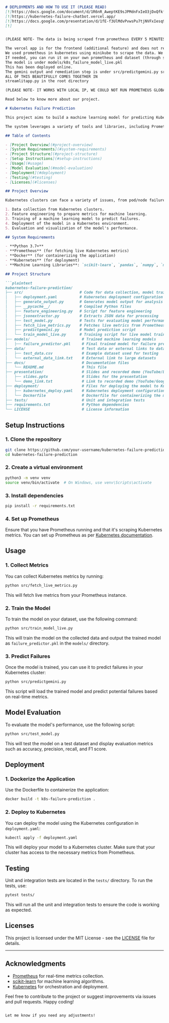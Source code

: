 

```markdown

# DEPLOYMENTS AND HOW TO USE IT (PLEASE READ)
[!]https://docs.google.com/document/d/1R6nR_AweptKE9sJPMdnFxIeO3jDxQfkfBhI2Ld4GCDc/edit?usp=sharing
[!]https://kubernetes-failure-chatbot.vercel.app/
[!]https://docs.google.com/presentation/d/1fE-f3UlMdvPvwsPu7tjNVFxIesq9U5uNW-DJhCRIQb4/edit?usp=sharing
[!]


(PLEASE NOTE- The data is being scraped from prometheus EVERY 5 MINUTES. Model will be best trained with time.)

The vercel app is for the frontend (additional feature) and does not really come under the model training and gemini output.
We used prometheus in kubernetes using minikube to scrape the data. We tried to make it a public IP but due to security constraints and few free tier cloud options, we decided to keep it local.
If needed, you can run it on your own prometheus and dataset (through src/fetch_live_metrics and data/k8s_live_metrics.csv)
The model is under models/k8s_failure_model_live.pkl
This has been deployed online. 
The gemini output and remediation step is under src/predictgemini.py src/jsonextractor.py .(predictgeministreamlit.py was for testing to integrate with streamlit)
ALL OF THIS BEAUTIFULLY COMES TOGETHER IN 
streamlitapp.py in the root directory 

(PLEASE NOTE- IT WORKS WITH LOCAL IP, WE COULD NOT RUN PROMETHEUS GLOBALLY AS MENTIONED. BUT PLEASE TRY IT OUT. HENCE THE FETCH METRICS IS WITH THE CURRENT SMALL AMOUNT OF DATA)

Read below to know more about our project.

# Kubernetes Failure Prediction

This project aims to build a machine learning model for predicting Kubernetes cluster failures using real-time and historical cluster metrics. The goal is to identify potential issues in a Kubernetes environment, such as pod/node failures, resource exhaustion, and network issues, before they occur. 

The system leverages a variety of tools and libraries, including Prometheus for metrics collection, Python for data processing, and machine learning algorithms to predict failures.

## Table of Contents

- [Project Overview](#project-overview)
- [System Requirements](#system-requirements)
- [Project Structure](#project-structure)
- [Setup Instructions](#setup-instructions)
- [Usage](#usage)
- [Model Evaluation](#model-evaluation)
- [Deployment](#deployment)
- [Testing](#testing)
- [Licenses](#licenses)

## Project Overview

Kubernetes clusters can face a variety of issues, from pod/node failures to resource exhaustion or network issues. Predicting these failures in advance can help maintain a more stable and efficient cluster. This project includes:

1. Data collection from Kubernetes clusters.
2. Feature engineering to prepare metrics for machine learning.
3. Training of a machine learning model to predict failures.
4. Deployment of the model in a Kubernetes environment.
5. Evaluation and visualization of the model's performance.

## System Requirements

- **Python 3.7+**
- **Prometheus** (for fetching live Kubernetes metrics)
- **Docker** (for containerizing the application)
- **Kubernetes** (for deployment)
- **Machine Learning Libraries**: `scikit-learn`, `pandas`, `numpy`, `matplotlib`, `joblib`, etc.

## Project Structure

```plaintext
kubernetes-failure-prediction/
├── src/                         # Code for data collection, model training, and evaluation
│   ├── deployment.yaml          # Kubernetes deployment configuration
│   ├── generate_output.py       # Generates model output for analysis
│   ├── __pycache__/             # Compiled Python files
│   ├── feature_engineering.py   # Script for feature engineering
│   ├── jsonextractor.py         # Extracts JSON data for processing
│   ├── test_model.py            # Tests for evaluating model performance
│   ├── fetch_live_metrics.py    # Fetches live metrics from Prometheus
│   ├── predictgemini.py         # Model prediction script
│   └── train_model_live.py      # Training script for live model training
├── models/                       # Trained machine learning models
│   ├── failure_predictor.pkl     # Final trained model for failure prediction
├── data/                         # Test data or external links to datasets
│   ├── test_data.csv             # Example dataset used for testing
│   └── external_data_link.txt    # External link to large datasets
├── docs/                         # Documentation files
│   └── README.md                 # This file
├── presentation/                 # Slides and recorded demo (YouTube/Drive link)
│   ├── slides.pptx               # Slides for the presentation
│   └── demo_link.txt             # Link to recorded demo (YouTube/Google Drive)
├── deployment/                   # Files for deploying the model to Kubernetes
│   ├── kubernetes_deploy.yaml    # Kubernetes deployment configuration
│   └── Dockerfile                # Dockerfile for containerizing the model
├── tests/                        # Unit and integration tests
├── requirements.txt              # Python dependencies
└── LICENSE                       # License information
```

## Setup Instructions

### 1. Clone the repository

```bash
git clone https://github.com/your-username/kubernetes-failure-prediction.git
cd kubernetes-failure-prediction
```

### 2. Create a virtual environment

```bash
python3 -m venv venv
source venv/bin/activate  # On Windows, use venv\Scripts\activate
```

### 3. Install dependencies

```bash
pip install -r requirements.txt
```

### 4. Set up Prometheus

Ensure that you have Prometheus running and that it's scraping Kubernetes metrics. You can set up Prometheus as per [Kubernetes documentation](https://prometheus.io/docs/prometheus/latest/getting_started/).

## Usage

### 1. Collect Metrics

You can collect Kubernetes metrics by running:

```bash
python src/fetch_live_metrics.py
```

This will fetch live metrics from your Prometheus instance.

### 2. Train the Model

To train the model on your dataset, use the following command:

```bash
python src/train_model_live.py
```

This will train the model on the collected data and output the trained model as `failure_predictor.pkl` in the `models/` directory.

### 3. Predict Failures

Once the model is trained, you can use it to predict failures in your Kubernetes cluster:

```bash
python src/predictgemini.py
```

This script will load the trained model and predict potential failures based on real-time metrics.

## Model Evaluation

To evaluate the model's performance, use the following script:

```bash
python src/test_model.py
```

This will test the model on a test dataset and display evaluation metrics such as accuracy, precision, recall, and F1 score.

## Deployment

### 1. Dockerize the Application

Use the Dockerfile to containerize the application:

```bash
docker build -t k8s-failure-prediction .
```

### 2. Deploy to Kubernetes

You can deploy the model using the Kubernetes configuration in `deployment.yaml`:

```bash
kubectl apply -f deployment.yaml
```

This will deploy your model to a Kubernetes cluster. Make sure that your cluster has access to the necessary metrics from Prometheus.

## Testing

Unit and integration tests are located in the `tests/` directory. To run the tests, use:

```bash
pytest tests/
```

This will run all the unit and integration tests to ensure the code is working as expected.

## Licenses

This project is licensed under the MIT License - see the [LICENSE](LICENSE) file for details.

---

## Acknowledgments

- [Prometheus](https://prometheus.io/) for real-time metrics collection.
- [scikit-learn](https://scikit-learn.org/stable/) for machine learning algorithms.
- [Kubernetes](https://kubernetes.io/) for orchestration and deployment.

Feel free to contribute to the project or suggest improvements via issues and pull requests. Happy coding!

```

Let me know if you need any adjustments!
